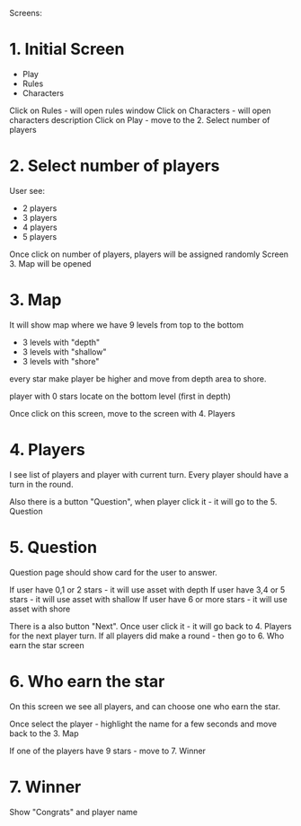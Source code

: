 Screens:

# 1. Initial Screen

- Play
- Rules
- Characters

Click on Rules - will open rules window
Click on Characters - will open characters description
Click on Play - move to the 2. Select number of players

# 2. Select number of players

User see:

- 2 players
- 3 players
- 4 players
- 5 players

Once click on number of players, players will be assigned randomly
Screen 3. Map will be opened

# 3. Map

It will show map where we have 9 levels from top to the bottom

- 3 levels with "depth"
- 3 levels with "shallow"
- 3 levels with "shore"

every star make player be higher and move from depth area to shore.

player with 0 stars locate on the bottom level (first in depth)

Once click on this screen, move to the screen with 4. Players

# 4. Players

I see list of players and player with current turn.
Every player should have a turn in the round.

Also there is a button "Question", when player click it - it will go to the 5. Question

# 5. Question

Question page should show card for the user to answer.

If user have 0,1 or 2 stars - it will use asset with depth
If user have 3,4 or 5 stars - it will use asset with shallow
If user have 6 or more stars - it will use asset with shore

There is a also button "Next". Once user click it - it will go back to 4. Players for the next player turn.
If all players did make a round - then go to 6. Who earn the star screen

# 6. Who earn the star
On this screen we see all players, and can choose one who earn the star.

Once select the player - highlight the name for a few seconds and move back to the 3. Map

If one of the players have 9 stars - move to 7. Winner

# 7. Winner

Show "Congrats" and player name




